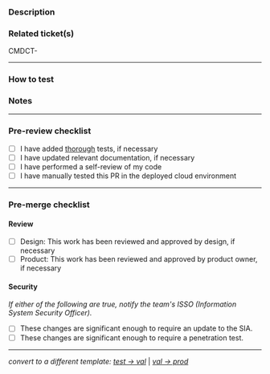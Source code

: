 ### Description
<!-- Detailed description of changes and related context -->


### Related ticket(s)
<!-- Link to related ticket(s) or issue(s) -->
<!-- Hint: Type CMDCT-<ticket-number> for autolinking -->
CMDCT-

---
### How to test
<!-- Step-by-step instructions on how to test, if necessary -->


### Notes
<!-- Changed dependencies, .env files, configs, etc. -->
<!-- Instructions for local dev, e.g. requires new installs in directories -->


---
### Pre-review checklist
<!-- Complete the following steps before opening for review -->
- [ ] I have added [thorough](https://shorturl.at/aejkF) tests, if necessary
- [ ] I have updated relevant documentation, if necessary
- [ ] I have performed a self-review of my code
- [ ] I have manually tested this PR in the deployed cloud environment

---
### Pre-merge checklist
<!-- Complete the following steps before merging -->

#### Review
- [ ] Design: This work has been reviewed and approved by design, if necessary
- [ ] Product: This work has been reviewed and approved by product owner, if necessary

#### Security
_If either of the following are true, notify the team's ISSO (Information System Security Officer)._

- [ ] These changes are significant enough to require an update to the SIA.
- [ ] These changes are significant enough to require a penetration test.
---

<!-- If deploying to val or prod, click 'Preview' and select template -->
_convert to a different template: [test → val](?expand=1&template=test-to-val-deployment.md)_ | _[val → prod](?expand=1&template=val-to-prod-deployment.md)_

